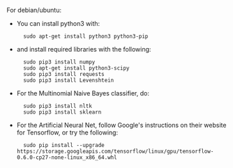 For debian/ubuntu:
  * You can install python3 with:

          sudo apt-get install python3 python3-pip
  * and install required libraries with the following:

          sudo pip3 install numpy
          sudo apt-get install python3-scipy
          sudo pip3 install requests
          sudo pip3 install Levenshtein

  * For the Multinomial Naive Bayes classifier, do:

          sudo pip3 install nltk
          sudo pip3 install sklearn
  * For the Artificial Neural Net, follow Google's instructions on their website for Tensorflow, or try the following:
  
          sudo pip install --upgrade https://storage.googleapis.com/tensorflow/linux/gpu/tensorflow-0.6.0-cp27-none-linux_x86_64.whl